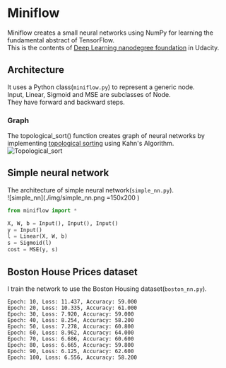 # Miniflow  

Miniflow creates a small neural networks using NumPy for learning the fundamental abstract of TensorFlow.  
This is the contents of [Deep Learning nanodegree foundation](https://www.udacity.com/course/deep-learning-nanodegree-foundation--nd101) in Udacity.  
  
## Architecture
It uses a Python class(`miniflow.py`) to represent a generic node.    
Input, Linear, Sigmoid and MSE are subclasses of Node.  
They have forward and backward steps.  

### Graph 
The topological_sort() function creates graph of neural networks by implementing [topological sorting](http://pooh-explorer.tistory.com/51) using Kahn's Algorithm.     
![Topological_sort](http://www.stoimen.com/blog/wp-content/uploads/2012/10/2.-Topological-Sort.png)

## Simple neural network
The architecture of simple neural network(`simple_nn.py`).   
![simple_nn](./img/simple_nn.png =150x200 )   

```python
from miniflow import *

X, W, b = Input(), Input(), Input()
y = Input()
l = Linear(X, W, b)
s = Sigmoid(l)
cost = MSE(y, s)
```
  
## Boston House Prices dataset
I train the network to use the Boston Housing dataset(`boston_nn.py`).  

```shell
Epoch: 10, Loss: 11.437, Accuracy: 59.000
Epoch: 20, Loss: 10.335, Accuracy: 61.000
Epoch: 30, Loss: 7.920, Accuracy: 59.000
Epoch: 40, Loss: 8.254, Accuracy: 58.200
Epoch: 50, Loss: 7.278, Accuracy: 60.800
Epoch: 60, Loss: 8.962, Accuracy: 64.000
Epoch: 70, Loss: 6.686, Accuracy: 60.600
Epoch: 80, Loss: 6.665, Accuracy: 59.800
Epoch: 90, Loss: 6.125, Accuracy: 62.600
Epoch: 100, Loss: 6.556, Accuracy: 58.200
```
